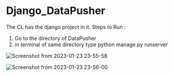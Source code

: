 # Django_DataPusher
The CL has the django project in it.
Steps to Run : 
1. Go to the directory of DataPusher
2. in terminal of same directory type python manage.py runserver
 

![Screenshot from 2023-01-23 23-55-58](https://user-images.githubusercontent.com/30771097/214210489-f4603f62-156e-4495-b87b-f5e8236164b7.png)



![Screenshot from 2023-01-23 23-56-00](https://user-images.githubusercontent.com/30771097/214210591-82b2eb17-541d-4e47-97c3-55c68330a503.png)



